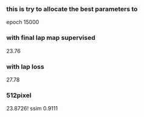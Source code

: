### this is try to allocate the best parameters to 

epoch 15000
### with final lap map supervised 
23.76

### with lap loss
27.78  


### 512pixel 
23.8726! ssim 0.9111